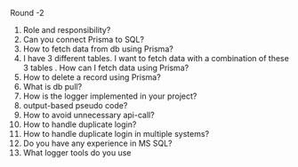 
Round -2

1. Role and responsibility?
2. Can you connect Prisma to SQL?
3. How to fetch data from db using Prisma?
4. I have 3 different tables. I want to fetch data  with a combination of these 3 tables . How can I fetch data using Prisma?
5. How to delete a record using Prisma?
6. What is db pull?
7. How is the logger implemented in your project?
8. output-based pseudo code?
9. How to avoid unnecessary api-call?
10. How to handle duplicate login?
11. How to handle duplicate login in multiple systems?
12. Do you have any experience in MS SQL?
13. What logger tools do you use
